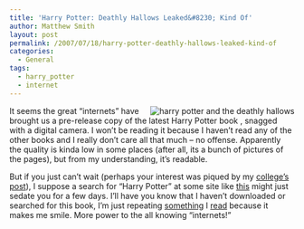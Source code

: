```yaml
---
title: 'Harry Potter: Deathly Hallows Leaked&#8230; Kind Of'
author: Matthew Smith
layout: post
permalink: /2007/07/18/harry-potter-deathly-hallows-leaked-kind-of
categories:
  - General
tags:
  - harry_potter
  - internet
---
```

<img src="http://archive.digivation.net/wp-content/uploads/2007/07/hpdhcover.thumbnail.jpg" alt="harry potter and the deathly hallows" align="right" />It seems the great &#8220;internets&#8221; have brought us a pre-release copy of the latest Harry Potter book , snagged with a digital camera. I won&#8217;t be reading it because I haven&#8217;t read any of the other books and I really don&#8217;t care all that much &#8211; no offense. Apparently the quality is kinda low in some places (after all, its a bunch of pictures of the pages), but from my understanding, it&#8217;s readable.

But if you just can&#8217;t wait (perhaps your interest was piqued by my [college&#8217;s post][1]), I suppose a search for &#8220;Harry Potter&#8221; at some site like [this][2] might just sedate you for a few days. I&#8217;ll have you know that I haven&#8217;t downloaded or searched for this book, I&#8217;m just repeating [something][3] I [read][4] because it makes me smile. More power to the all knowing &#8220;internets!&#8221;

 [1]: http://archive.digivation.net/2007/07/16/the-great-debate/
 [2]: http://thepiratebay.org
 [3]: http://www.boingboing.net/2007/07/17/last_harry_potter_le.html
 [4]: http://machinist.salon.com/blog/2007/07/17/potter_leaked/index.html